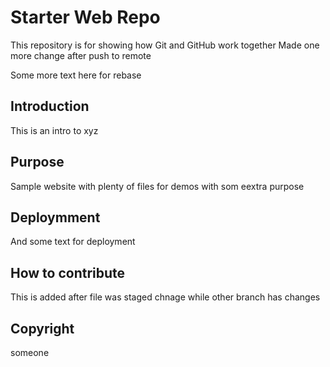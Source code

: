 # Starter Web Repo

This repository is for showing how Git and GitHub work together
Made one more change after push to remote

Some more text here for rebase

## Introduction

This is an intro to xyz

## Purpose

Sample website with plenty of files for demos with som eextra purpose

## Deploymment

And some text for deployment

## How to contribute

This is added after file was staged
chnage while other branch has changes

## Copyright
someone
